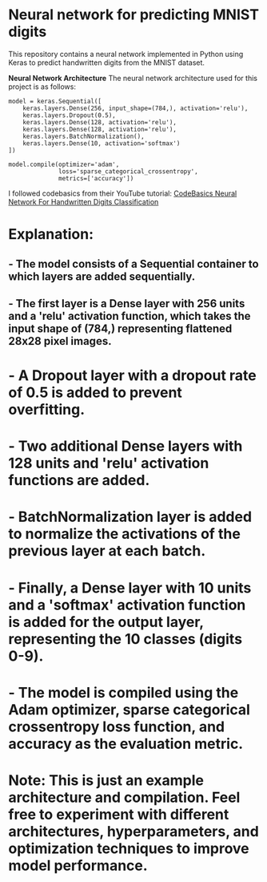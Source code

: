# Neural network for predicting MNIST digits

This repository contains a neural network implemented in Python using Keras to predict handwritten digits from the MNIST dataset.

**Neural Network Architecture**
The neural network architecture used for this project is as follows:

```
model = keras.Sequential([
    keras.layers.Dense(256, input_shape=(784,), activation='relu'),
    keras.layers.Dropout(0.5),
    keras.layers.Dense(128, activation='relu'),
    keras.layers.Dense(128, activation='relu'),
    keras.layers.BatchNormalization(),
    keras.layers.Dense(10, activation='softmax')
])

model.compile(optimizer='adam',
              loss='sparse_categorical_crossentropy',
              metrics=['accuracy'])
```

I followed codebasics from their YouTube tutorial: [CodeBasics Neural Network For Handwritten Digits Classification](https://www.youtube.com/watch?v=iqQgED9vV7k&t=861s)

# Explanation:
## - The model consists of a Sequential container to which layers are added sequentially.
## - The first layer is a Dense layer with 256 units and a 'relu' activation function, which takes the input shape of (784,) representing flattened 28x28 pixel images.
# - A Dropout layer with a dropout rate of 0.5 is added to prevent overfitting.
# - Two additional Dense layers with 128 units and 'relu' activation functions are added.
# - BatchNormalization layer is added to normalize the activations of the previous layer at each batch.
# - Finally, a Dense layer with 10 units and a 'softmax' activation function is added for the output layer, representing the 10 classes (digits 0-9).
# - The model is compiled using the Adam optimizer, sparse categorical crossentropy loss function, and accuracy as the evaluation metric.

# Note: This is just an example architecture and compilation. Feel free to experiment with different architectures, hyperparameters, and optimization techniques to improve model performance.
